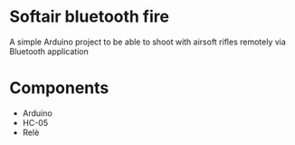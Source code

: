 # Softair bluetooth fire

A simple Arduino project to be able to shoot with airsoft rifles remotely via Bluetooth application

# Components
- Arduino
- HC-05
- Relè

